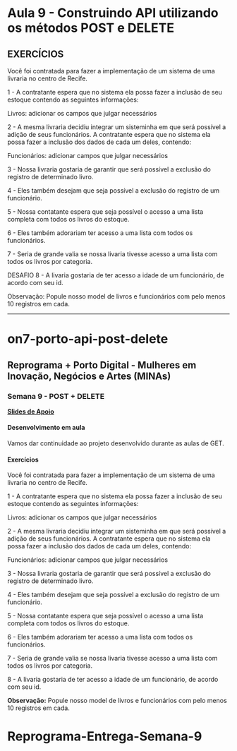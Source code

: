 # Aula 9 - Construindo API utilizando os métodos POST e DELETE

## **EXERCÍCIOS**

Você foi contratada para fazer a implementação de um sistema de uma livraria no centro de Recife.

1 - A contratante espera que no sistema ela possa fazer a inclusão de seu estoque contendo as seguintes informações:

Livros: adicionar os campos que julgar necessários

2 - A mesma livraria decidiu integrar um sisteminha em que será possível a adição de seus funcionários. A contratante espera que no sistema ela possa fazer a inclusão dos dados de cada um deles, contendo:

Funcionários: adicionar campos que julgar necessários

3 - Nossa livraria gostaria de garantir que será possível a exclusão do registro de determinado livro.

4 - Eles também desejam que seja possível a exclusão do registro de um funcionário.

5 - Nossa contatante espera que seja possível o acesso a uma lista completa com todos os livros do estoque.

6 - Eles também adorariam ter acesso a uma lista com todos os funcionários.

7 - Seria de grande valia se nossa livaria tivesse acesso a uma lista com todos os livros por categoria.

DESAFIO
8 - A livaria gostaria de ter acesso a idade de um funcionário, de acordo com seu id.

Observação: Popule nosso model de livros e funcionários com pelo menos 10 registros em cada.

________________________________________________________________________________________

# on7-porto-api-post-delete

## Reprograma + Porto Digital - Mulheres em Inovação, Negócios e Artes (MINAs)
### Semana 9 - POST + DELETE
[**Slides de Apoio**](https://docs.google.com/presentation/d/1sd7aWfxiUkbiohpoSZUMZdeKrhSQ3cIBBixq4fWEujI/edit?usp=sharing)

#### Desenvolvimento em aula
Vamos dar continuidade ao projeto desenvolvido durante as aulas de GET.

#### Exercícios
Você foi contratada para fazer a implementação de um sistema de uma livraria no centro de Recife. 

1 - A contratante espera que no sistema ela possa fazer a inclusão de seu estoque contendo as seguintes informações: 

Livros: adicionar os campos que julgar necessários

2 - A mesma livraria decidiu integrar um sisteminha em que será possível a adição de seus funcionários. A contratante espera que no sistema ela possa fazer a inclusão dos dados de cada um deles, contendo:

Funcionários: adicionar campos que julgar necessários

3 - Nossa livraria gostaria de garantir que será possível a exclusão do registro de determinado livro.

4 - Eles também desejam que seja possível a exclusão do registro de um funcionário. 

5 - Nossa contatante espera que seja possível o acesso a uma lista completa com todos os livros do estoque.

6 - Eles também adorariam ter acesso a uma lista com todos os funcionários.

7 - Seria de grande valia se nossa livaria tivesse acesso a uma lista com todos os livros por categoria. 

8 - A livaria gostaria de ter acesso a idade de um funcionário, de acordo com seu id.

**Observação:** Popule nosso model de livros e funcionários com pelo menos 10 registros em cada.

# Reprograma-Entrega-Semana-9
